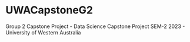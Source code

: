 # UWACapstoneG2
Group 2 Capstone Project  - Data Science Capstone Project SEM-2 2023 - University of Western Australia
